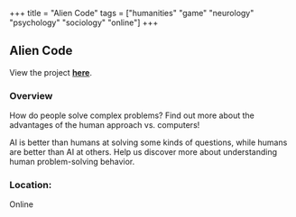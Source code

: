 +++
title = "Alien Code"
tags = ["humanities" "game" "neurology" "psychology" "sociology" "online"]
+++

## Alien Code

View the project [**here**](https://www.scienceathome.org/games/alien-code/).

### Overview

How do people solve complex problems? Find out more about the advantages of the human approach vs. computers!

AI is better than humans at solving some kinds of questions, while humans are better than AI at others. Help us discover more about understanding human problem-solving behavior.

### Location:
Online
